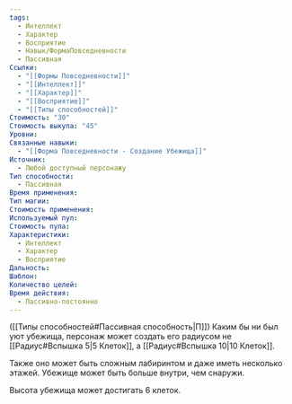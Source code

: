 ```yaml
---
tags:
  - Интеллект
  - Характер
  - Восприятие
  - Навык/ФормаПовседневности
  - Пассивная
Ссылки:
  - "[[Формы Повседневности]]"
  - "[[Интеллект]]"
  - "[[Характер]]"
  - "[[Восприятие]]"
  - "[[Типы способностей]]"
Стоимость: "30"
Стоимость выкупа: "45"
Уровни: 
Связанные навыки:
  - "[[Форма Повседневности - Создание Убежища]]"
Источник:
  - Любой доступный персонажу
Тип способности:
  - Пассивная
Время применения: 
Тип магии: 
Стоимость применения: 
Используемый пул: 
Стоимость пула: 
Характеристики:
  - Интеллект
  - Характер
  - Восприятие
Дальность: 
Шаблон: 
Количество целей: 
Время действия:
  - Пассивно-постоянно
---
```

([[Типы способностей#Пассивная способность|П]]) Каким бы ни был уют убежища, персонаж может создать его радиусом не [[Радиус#Вспышка 5|5 Клеток]], а [[Радиус#Вспышка 10|10 Клеток]]. 

Также оно может быть сложным лабиринтом и даже иметь несколько этажей. Убежище может быть больше внутри, чем снаружи.

Высота убежища может достигать 6 клеток. 